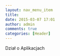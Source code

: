 ```yaml
---
layout: nav_menu_item
title: 
date: 2015-03-07 17:01
author: admin
comments: true
categories: [Header]
---
```

Dział o Aplikacjach
